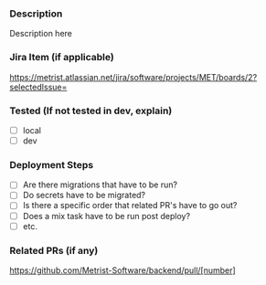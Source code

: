 ### Description
Description here

### Jira Item (if applicable)
https://metrist.atlassian.net/jira/software/projects/MET/boards/2?selectedIssue=

### Tested (If not tested in dev, explain)
- [ ] local
- [ ] dev

### Deployment Steps
- [ ] Are there migrations that have to be run?
- [ ] Do secrets have to be migrated?
- [ ] Is there a specific order that related PR's have to go out?
- [ ] Does a mix task have to be run post deploy?
- [ ] etc.

### Related PRs (if any)
https://github.com/Metrist-Software/backend/pull/[number]
